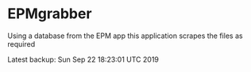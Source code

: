 # EPMgrabber
Using a database from the EPM app this application scrapes the files as required


Latest backup: Sun Sep 22 18:23:01 UTC 2019
